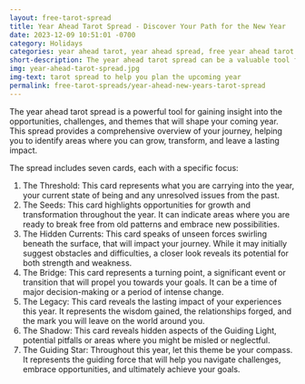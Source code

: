 ```yaml
---
layout: free-tarot-spread
title: Year Ahead Tarot Spread - Discover Your Path for the New Year
date: 2023-12-09 10:51:01 -0700
category: Holidays
categories: year ahead tarot, year ahead spread, free year ahead tarot spread, how to do a year ahead tarot spread, meaning of year ahead tarot cards, year ahead tarot reading, best year ahead tarot spread, accurate year ahead tarot spread, tarot cards, reading, future, predictions, self-improvement, spirituality, personal development, new year, self-awareness, guidance, inspiration, spiritual growth, 
short-description: The year ahead tarot spread can be a valuable tool for planning and navigating the coming year. By gaining insights into the opportunities and challenges that lie ahead, you can make informed choices and create a future that is aligned with your goals and aspirations.
img: year-ahead-tarot-spread.jpg
img-text: tarot spread to help you plan the upcoming year
permalink: free-tarot-spreads/year-ahead-new-years-tarot-spread
---
```


The year ahead tarot spread is a powerful tool for gaining insight into the opportunities, challenges, and themes that will shape your coming year. This spread provides a comprehensive overview of your journey, helping you to identify areas where you can grow, transform, and leave a lasting impact.

The spread includes seven cards, each with a specific focus:

1. The Threshold: This card represents what you are carrying into the year, your current state of being and any unresolved issues from the past.
2. The Seeds: This card highlights opportunities for growth and transformation throughout the year. It can indicate areas where you are ready to break free from old patterns and embrace new possibilities.
3. The Hidden Currents: This card speaks of unseen forces swirling beneath the surface, that will impact your journey. While it may initially suggest obstacles and difficulties, a closer look reveals its potential for both strength and weakness.
4. The Bridge: This card represents a turning point, a significant event or transition that will propel you towards your goals. It can be a time of major decision-making or a period of intense change.
5. The Legacy: This card reveals the lasting impact of your experiences this year. It represents the wisdom gained, the relationships forged, and the mark you will leave on the world around you.
6. The Shadow: This card reveals hidden aspects of the Guiding Light, potential pitfalls or areas where you might be misled or neglectful.
7. The Guiding Star: Throughout this year, let this theme be your compass. It represents the guiding force that will help you navigate challenges, embrace opportunities, and ultimately achieve your goals.
